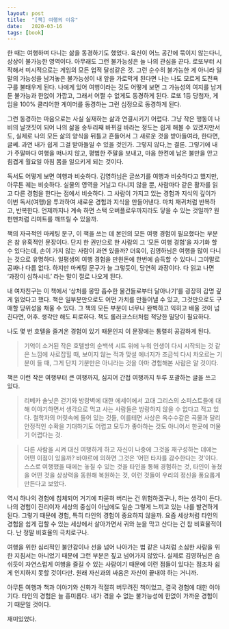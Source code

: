 ```yaml
---
layout: post
title:  "[책] 여행의 이유"
date:   2020-03-16
tags: [book]
---
```


한 때는 여행하며 다니는 삶을 동경하기도 했었다. 육신이 어느 공간에 묶이지 않는다니, 상상이 불가능한 영역이다. 아무래도 그런 불가능성은 늘 나의 관심을 끈다. 로또부터 시작해서 미시적으로는 게임의 모든 업적 달성같은 것. 그런 순수히 불가능한 게 아니라 일말의 가능성을 남겨놓은 불가능성이 내 앞을 가로막게 된다면 나는 나도 모르게 도전욕구를 불태우게 된다. 나에게 있어 여행이라는 것도 어떻게 보면 그 가능성의 여지를 남겨둔 불가능과 한없이 가깝고, 그래서 어쩔 수 없게도 동경하게 된다. 로또 1등 당첨자, 게임을 100% 클리어한 게이머를 동경하는 그런 심정으로 동경하게 된다.

그런 동경하는 마음으로는 사실 실재하는 삶과 연결시키기 어렵다. 그냥 작은 행동이 나비의 날갯짓이 되어 나의 삶을 송두리째 바뀌길 바라는 정도는 쉽게 해볼 수 있겠지만서도, 실제로 나의 모든 삶의 양식을 뒤틀고 흔들어서 그 새로운 것을 받아들여라, 한다면, 글쎄. 과연 내가 쉽게 그걸 받아들일 수 있을 것인가. 그렇지 않다,는 결론. 그렇기에 내가 주말마다 여행을 떠나지 않고, 평범한 주말을 보내고, 마음 한켠에 남은 불만을 안고 힘겹게 월요일 아침 몸을 일으키게 되는 것이다.

독서도 어떻게 보면 여행과 비슷하다. 김영하님은 글쓰기를 여행과 비슷하다고 했지만, 아무튼 궤는 비슷하다. 실물의 영역을 거닐고 다니지 않을 뿐, 사람마다 같은 활자를 읽고 다른 경험을 한다는 점에서 비슷하다. 그 사람이 가지고 있는 경험과 지식의 깊이가 이번 독서(여행)을 투과하여 새로운 경험과 지식을 만들어낸다. 마치 재귀처럼 반복하고, 반복한다. 언제까지나 계속 하면 스택 오버플로우까지라도 닿을 수 있는 것일까? 원펀맨처럼 리미트를 깨뜨릴 수 있을까.

책의 자극적인 마케팅 문구, 이 책을 쓰는 데 본인의 모든 여행 경험이 필요했다는 부분은 참 유혹적인 문장이다. 단지 한 권만으로 한 사람의 그 ‘모든 여행 경험’을 자기화 할 수 있다는데, 손이 가지 않는 사람이 과연 있을까? 더욱이, 김영하님은 여행을 많이 다니는 것으로 유명하다. 일평생의 여행 경험을 만원돈에 한번에 습득할 수 있다니 그야말로 공짜나 다름 없다. 하지만 마케팅 문구가 늘 그렇듯이, 당연히 과장이다. 다 읽고 나면 ‘과장이 심하시네.’ 라는 말이 절로 나오게 된다.

내 여자친구는 이 책에서 ‘상처를 몽땅 흡수한 물건들로부터 달아나기’를 굉장히 감명 깊게 읽었다고 했다. 책은 일부분만으로도 어떤 가치를 만들어낼 수 있고, 그것만으로도 구매할 당위성을 채울 수 있다. 그 책의 모든 부분이 너무나 완벽하고 익히고 배울 것이 넘친다면, 어후. 생각만 해도 피로하다. 책도 롤러코스터처럼 적당한 밀당이 필요하다.

나도 몇 번 호텔을 즐겨온 경험이 있기 때문인지 이 문장에는 통렬히 공감하게 된다.

<blockquote>
기억이 소거된 작은 호텔방의 순백색 시트 위에 누워 인생이 다시 시작되는 것 같은 느낌에 사로잡힐 때, 보이지 않는 적과 맞설 에너지가 조금씩 다시 차오르는 기분이 들 때, 그게 단지 기분만은 아니라는 것을 아마 경험해본 사람은 알 것이다.
</blockquote>

책은 이런 작은 여행부터 큰 여행까지, 심지어 간접 여행까지 두루 포괄하는 글을 쓰고 있다.

<blockquote>
리베카 솔닛은 걷기와 방랑벽에 대한 에세이에서 고대 그리스의 소피스트들에 대해 이야기하면서 생각으로 먹고 사는 사람들은 방랑하지 않을 수 없다고 적고 있다. 철학자의 머릿속에 들어 있는 것들, 이를테면 사상은 옥수수같은 곡물과 달리 안정적인 수확을 기대하기도 어렵고 모두가 좋아하는 것도 아니어서 한곳에 머물기 어렵다는 것.
</blockquote>

<blockquote>
다른 사람을 시켜 대신 여행하게 하고 자신이 나중에 그것을 재구성하는 데에는 어떤 이점이 있을까? 바야르에 의하면 그것은 ‘어떤 타자를 감수한다는 것’이다. 스스로 여행했을 때에는 놓칠 수 있는 것을 타인을 통해 경험하는 것, 타인이 놓쳤을 어떤 것을 상상력을 동원해 복원하는 것, 이런 것들이 우리의 정신을 풍요롭게 만든다고 보았다.
</blockquote>

역시 하나의 경험에 침체되어 거기에 파묻혀 버리는 건 위험하겠구나, 하는 생각이 든다. 나의 경험이 진리이자 세상의 중심이 아님에도 일순 그렇게 느끼고 있는 나를 발견하게 된다. 그렇기 때문에 경험, 특히 타인의 경험이 중요하지 않을까. 요즘 세상처럼 타인의 경험을 쉽게 접할 수 있는 세상에서 살아가면서 귀와 눈을 막고 산다는 건 참 비효율적이다. 난 정말 비효율의 극치로구나.

여행을 위한 심리적인 불안감이나 선을 넘어 나아가는 법 같은 나처럼 소심한 사람을 위한 지침서는 아니었기 때문에 그런 부분은 짚고 넘어가지 않았다. 실제로 김영하님은 숨쉬듯이 자연스럽게 여행을 즐길 수 있는 사람이기 때문에 이런 점들이 있다는 점조차 쉽게 인지하지 못할 것이다만. 원래 자신과의 싸움은 자신이 끝내야 하는 거니까.

아무튼 여행과 책과 이야기와 신화가 적절히 버무려진 책이었고, 결국 경험에 대한 이야기다. 타인의 경험은 늘 흥미롭다. 내가 겪을 수 없는 불가능성에 한없이 가까운 경험이기 때문일 것이다.

재미있었다.